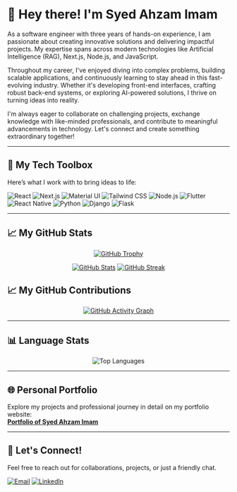 # 👋 Hey there! I'm Syed Ahzam Imam

As a software engineer with three years of hands-on experience, I am passionate about creating innovative solutions and delivering impactful projects. My expertise spans across modern technologies like Artificial Intelligence (RAG), Next.js, Node.js, and JavaScript.

Throughout my career, I've enjoyed diving into complex problems, building scalable applications, and continuously learning to stay ahead in this fast-evolving industry. Whether it's developing front-end interfaces, crafting robust back-end systems, or exploring AI-powered solutions, I thrive on turning ideas into reality.

I'm always eager to collaborate on challenging projects, exchange knowledge with like-minded professionals, and contribute to meaningful advancements in technology. Let's connect and create something extraordinary together!

---

## 🔧 My Tech Toolbox  
Here’s what I work with to bring ideas to life:  

<p align="left">
  <img src="https://img.shields.io/badge/React-61DAFB?style=for-the-badge&logo=react&logoColor=black" alt="React" />
  <img src="https://img.shields.io/badge/Next.js-000000?style=for-the-badge&logo=nextdotjs&logoColor=white" alt="Next.js" />
  <img src="https://img.shields.io/badge/Material_UI-0081CB?style=for-the-badge&logo=mui&logoColor=white" alt="Material UI" />
  <img src="https://img.shields.io/badge/Tailwind_CSS-06B6D4?style=for-the-badge&logo=tailwindcss&logoColor=white" alt="Tailwind CSS" />
  <img src="https://img.shields.io/badge/Node.js-339933?style=for-the-badge&logo=nodedotjs&logoColor=white" alt="Node.js" />
  <img src="https://img.shields.io/badge/Flutter-02569B?style=for-the-badge&logo=flutter&logoColor=white" alt="Flutter" />
  <img src="https://img.shields.io/badge/React_Native-61DAFB?style=for-the-badge&logo=react&logoColor=black" alt="React Native" />
  <img src="https://img.shields.io/badge/Python-3776AB?style=for-the-badge&logo=python&logoColor=white" alt="Python" />
  <img src="https://img.shields.io/badge/Django-092E20?style=for-the-badge&logo=django&logoColor=white" alt="Django" />
  <img src="https://img.shields.io/badge/Flask-000000?style=for-the-badge&logo=flask&logoColor=white" alt="Flask" />
</p>

---

## 📈 My GitHub Stats  

<p align="center">
  <a href="https://github.com/ryo-ma/github-profile-trophy"><img src="https://github-profile-trophy.vercel.app/?username=Syed-Ahzam-Imam&theme=radical&no-frame=true&no-bg=true&row=1&column=6" alt="GitHub Trophy" />
</p>
<p align="center">
  <a href="https://github.com/anuraghazra/github-readme-stats"><img src="https://github-readme-stats.vercel.app/api?username=Syed-Ahzam-Imam&count_private=true&show_icons=true&theme=radical" alt="GitHub Stats" /></a>
  <a href="https://github.com/DenverCoder1/github-readme-streak-stats"><img src="https://github-readme-streak-stats.herokuapp.com/?user=Syed-Ahzam-Imam&count_private=true&theme=radical" alt="GitHub Streak" /></a>
</p>


## 📈 My GitHub Contributions  

<p align="center">
  <a href="https://github.com/Ashutosh00710/github-readme-activity-graph">
    <img src="https://github-readme-activity-graph.vercel.app/graph?username=Syed-Ahzam-Imam&theme=github" alt="GitHub Activity Graph" />
  </a>
</p>



---

## 📊 Language Stats  
<p align="center">
  <img src="https://github-readme-stats.vercel.app/api/top-langs/?username=Syed-Ahzam-Imam&layout=compact&theme=radical" alt="Top Languages" />
</p>

---

## 🌐 Personal Portfolio  
Explore my projects and professional journey in detail on my portfolio website:  
[**Portfolio of Syed Ahzam Imam**](https://portfolio-ahzam.netlify.app/)

---

## 💬 Let's Connect!  
Feel free to reach out for collaborations, projects, or just a friendly chat.  
<p>
  <a href="mailto:ahzamimam92@gmail.com"><img src="https://img.shields.io/badge/Email-D14836?style=for-the-badge&logo=gmail&logoColor=white" alt="Email" /></a>
  <a href="https://www.linkedin.com/in/syed-ahzam-imam-68755722b/"><img src="https://img.shields.io/badge/LinkedIn-0077B5?style=for-the-badge&logo=linkedin&logoColor=white" alt="LinkedIn" /></a>
</p>
